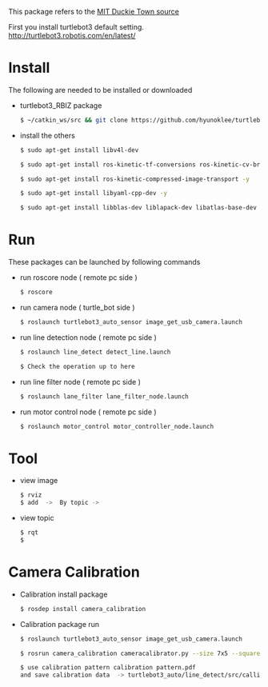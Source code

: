This package refers to the [MIT Duckie Town source](https://github.com/duckietown/Software)

First you install turtlebot3 default setting. 
http://turtlebot3.robotis.com/en/latest/

# Install
The following are needed to be installed or downloaded

* turtlebot3_RBIZ package

  ```bash
  $ ~/catkin_ws/src && git clone https://github.com/hyunoklee/turtlebot3_RBIZ.git
  ```
* install the others

  ```bash
  $ sudo apt-get install libv4l-dev
  ```

  ```bash
  $ sudo apt-get install ros-kinetic-tf-conversions ros-kinetic-cv-bridge ros-kinetic-image-transport ros-kinetic-camera-info-manager ros-kinetic-theora-image-transport ros-kinetic-joy ros-kinetic-image-proc -y
  ```

  ```bash
  $ sudo apt-get install ros-kinetic-compressed-image-transport -y
  ```

  ```bash
  $ sudo apt-get install libyaml-cpp-dev -y
  ```

  ```bash
  $ sudo apt-get install libblas-dev liblapack-dev libatlas-base-dev gfortran
  ```

# Run
These packages can be launched by following commands

* run roscore node ( remote pc side )

  ```bash
  $ roscore
  ```

* run camera node ( turtle_bot side )

  ```bash
  $ roslaunch turtlebot3_auto_sensor image_get_usb_camera.launch
  ```
* run line detection node  ( remote pc side ) 

  ```bash
  $ roslaunch line_detect detect_line.launch
  ```

  ```bash
  $ Check the operation up to here 
  ```

* run line filter node  ( remote pc side ) 

  ```bash
  $ roslaunch lane_filter lane_filter_node.launch
  ```

* run motor control node  ( remote pc side ) 

  ```bash
  $ roslaunch motor_control motor_controller_node.launch

# Tool

* view image

  ```bash
  $ rviz
  $ add  ->  By topic -> 
  ```

* view topic

  ```bash
  $ rqt
  $ 
  ```

# Camera Calibration

* Calibration install package

  ```bash
  $ rosdep install camera_calibration
  ```

* Calibration package run
  ```bash
  $ roslaunch turtlebot3_auto_sensor image_get_usb_camera.launch
  ```
  ```bash
  $ rosrun camera_calibration cameracalibrator.py --size 7x5 --square 0.031 image:=/image_raw camera:=/
  ```

  ```bash
  $ use calibration pattern calibration pattern.pdf 
  and save calibration data  -> turtlebot3_auto/line_detect/src/callibra_ros.yaml
  ```
  

